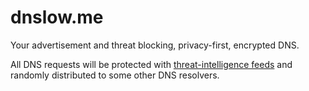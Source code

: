 # dnslow.me

Your advertisement and threat blocking, privacy-first, encrypted DNS.

All DNS requests will be protected with [threat-intelligence feeds](https://github.com/PeterDaveHello/threat-hostlist) and randomly distributed to some other DNS resolvers.
